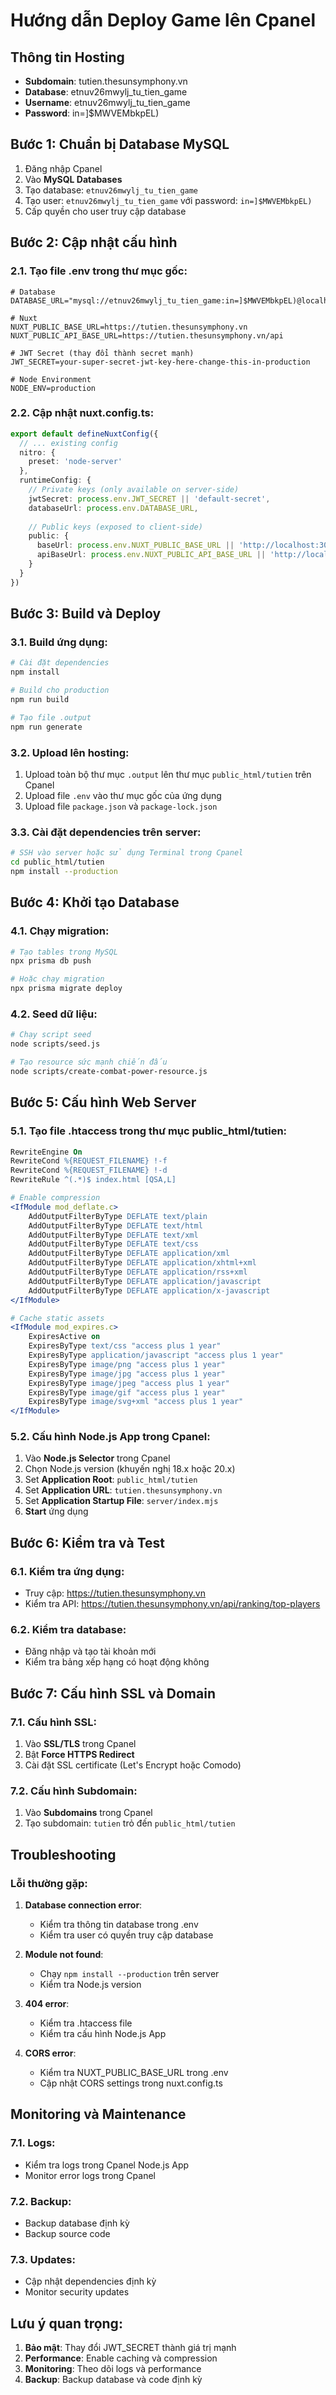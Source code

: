 # Hướng dẫn Deploy Game lên Cpanel

## Thông tin Hosting
- **Subdomain**: tutien.thesunsymphony.vn
- **Database**: etnuv26mwylj_tu_tien_game
- **Username**: etnuv26mwylj_tu_tien_game
- **Password**: in=]$MWVEMbkpEL)

## Bước 1: Chuẩn bị Database MySQL

1. Đăng nhập Cpanel
2. Vào **MySQL Databases**
3. Tạo database: `etnuv26mwylj_tu_tien_game`
4. Tạo user: `etnuv26mwylj_tu_tien_game` với password: `in=]$MWVEMbkpEL)`
5. Cấp quyền cho user truy cập database

## Bước 2: Cập nhật cấu hình

### 2.1. Tạo file .env trong thư mục gốc:
```env
# Database
DATABASE_URL="mysql://etnuv26mwylj_tu_tien_game:in=]$MWVEMbkpEL)@localhost:3306/etnuv26mwylj_tu_tien_game"

# Nuxt
NUXT_PUBLIC_BASE_URL=https://tutien.thesunsymphony.vn
NUXT_PUBLIC_API_BASE_URL=https://tutien.thesunsymphony.vn/api

# JWT Secret (thay đổi thành secret mạnh)
JWT_SECRET=your-super-secret-jwt-key-here-change-this-in-production

# Node Environment
NODE_ENV=production
```

### 2.2. Cập nhật nuxt.config.ts:
```typescript
export default defineNuxtConfig({
  // ... existing config
  nitro: {
    preset: 'node-server'
  },
  runtimeConfig: {
    // Private keys (only available on server-side)
    jwtSecret: process.env.JWT_SECRET || 'default-secret',
    databaseUrl: process.env.DATABASE_URL,
    
    // Public keys (exposed to client-side)
    public: {
      baseUrl: process.env.NUXT_PUBLIC_BASE_URL || 'http://localhost:3000',
      apiBaseUrl: process.env.NUXT_PUBLIC_API_BASE_URL || 'http://localhost:3000/api'
    }
  }
})
```

## Bước 3: Build và Deploy

### 3.1. Build ứng dụng:
```bash
# Cài đặt dependencies
npm install

# Build cho production
npm run build

# Tạo file .output
npm run generate
```

### 3.2. Upload lên hosting:
1. Upload toàn bộ thư mục `.output` lên thư mục `public_html/tutien` trên Cpanel
2. Upload file `.env` vào thư mục gốc của ứng dụng
3. Upload file `package.json` và `package-lock.json`

### 3.3. Cài đặt dependencies trên server:
```bash
# SSH vào server hoặc sử dụng Terminal trong Cpanel
cd public_html/tutien
npm install --production
```

## Bước 4: Khởi tạo Database

### 4.1. Chạy migration:
```bash
# Tạo tables trong MySQL
npx prisma db push

# Hoặc chạy migration
npx prisma migrate deploy
```

### 4.2. Seed dữ liệu:
```bash
# Chạy script seed
node scripts/seed.js

# Tạo resource sức mạnh chiến đấu
node scripts/create-combat-power-resource.js
```

## Bước 5: Cấu hình Web Server

### 5.1. Tạo file .htaccess trong thư mục public_html/tutien:
```apache
RewriteEngine On
RewriteCond %{REQUEST_FILENAME} !-f
RewriteCond %{REQUEST_FILENAME} !-d
RewriteRule ^(.*)$ index.html [QSA,L]

# Enable compression
<IfModule mod_deflate.c>
    AddOutputFilterByType DEFLATE text/plain
    AddOutputFilterByType DEFLATE text/html
    AddOutputFilterByType DEFLATE text/xml
    AddOutputFilterByType DEFLATE text/css
    AddOutputFilterByType DEFLATE application/xml
    AddOutputFilterByType DEFLATE application/xhtml+xml
    AddOutputFilterByType DEFLATE application/rss+xml
    AddOutputFilterByType DEFLATE application/javascript
    AddOutputFilterByType DEFLATE application/x-javascript
</IfModule>

# Cache static assets
<IfModule mod_expires.c>
    ExpiresActive on
    ExpiresByType text/css "access plus 1 year"
    ExpiresByType application/javascript "access plus 1 year"
    ExpiresByType image/png "access plus 1 year"
    ExpiresByType image/jpg "access plus 1 year"
    ExpiresByType image/jpeg "access plus 1 year"
    ExpiresByType image/gif "access plus 1 year"
    ExpiresByType image/svg+xml "access plus 1 year"
</IfModule>
```

### 5.2. Cấu hình Node.js App trong Cpanel:
1. Vào **Node.js Selector** trong Cpanel
2. Chọn Node.js version (khuyến nghị 18.x hoặc 20.x)
3. Set **Application Root**: `public_html/tutien`
4. Set **Application URL**: `tutien.thesunsymphony.vn`
5. Set **Application Startup File**: `server/index.mjs`
6. **Start** ứng dụng

## Bước 6: Kiểm tra và Test

### 6.1. Kiểm tra ứng dụng:
- Truy cập: https://tutien.thesunsymphony.vn
- Kiểm tra API: https://tutien.thesunsymphony.vn/api/ranking/top-players

### 6.2. Kiểm tra database:
- Đăng nhập và tạo tài khoản mới
- Kiểm tra bảng xếp hạng có hoạt động không

## Bước 7: Cấu hình SSL và Domain

### 7.1. Cấu hình SSL:
1. Vào **SSL/TLS** trong Cpanel
2. Bật **Force HTTPS Redirect**
3. Cài đặt SSL certificate (Let's Encrypt hoặc Comodo)

### 7.2. Cấu hình Subdomain:
1. Vào **Subdomains** trong Cpanel
2. Tạo subdomain: `tutien` trỏ đến `public_html/tutien`

## Troubleshooting

### Lỗi thường gặp:

1. **Database connection error**:
   - Kiểm tra thông tin database trong .env
   - Kiểm tra user có quyền truy cập database

2. **Module not found**:
   - Chạy `npm install --production` trên server
   - Kiểm tra Node.js version

3. **404 error**:
   - Kiểm tra .htaccess file
   - Kiểm tra cấu hình Node.js App

4. **CORS error**:
   - Kiểm tra NUXT_PUBLIC_BASE_URL trong .env
   - Cập nhật CORS settings trong nuxt.config.ts

## Monitoring và Maintenance

### 7.1. Logs:
- Kiểm tra logs trong Cpanel Node.js App
- Monitor error logs trong Cpanel

### 7.2. Backup:
- Backup database định kỳ
- Backup source code

### 7.3. Updates:
- Cập nhật dependencies định kỳ
- Monitor security updates

## Lưu ý quan trọng:

1. **Bảo mật**: Thay đổi JWT_SECRET thành giá trị mạnh
2. **Performance**: Enable caching và compression
3. **Monitoring**: Theo dõi logs và performance
4. **Backup**: Backup database và code định kỳ
